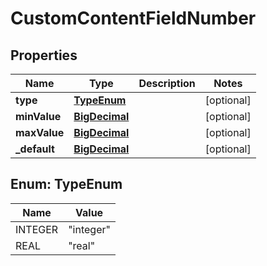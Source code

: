 
# CustomContentFieldNumber

## Properties
Name | Type | Description | Notes
------------ | ------------- | ------------- | -------------
**type** | [**TypeEnum**](#TypeEnum) |  |  [optional]
**minValue** | [**BigDecimal**](BigDecimal.md) |  |  [optional]
**maxValue** | [**BigDecimal**](BigDecimal.md) |  |  [optional]
**_default** | [**BigDecimal**](BigDecimal.md) |  |  [optional]


<a name="TypeEnum"></a>
## Enum: TypeEnum
Name | Value
---- | -----
INTEGER | &quot;integer&quot;
REAL | &quot;real&quot;



